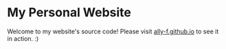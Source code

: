 # My Personal Website

Welcome to my website's source code! Please visit [ally-f.github.io](https://ally-f.github.io/) to see it in action. :) 